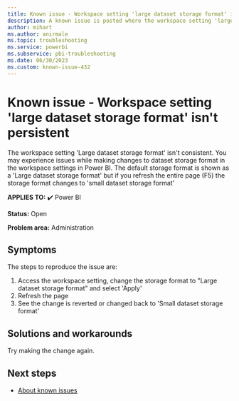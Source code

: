 ```yaml
---
title: Known issue - Workspace setting 'large dataset storage format' isn't persistent
description: A known issue is posted where the workspace setting 'large dataset storage format' isn't persistent
author: mihart
ms.author: anirmale
ms.topic: troubleshooting  
ms.service: powerbi
ms.subservice: pbi-troubleshooting
ms.date: 06/30/2023
ms.custom: known-issue-432
---
```


# Known issue - Workspace setting 'large dataset storage format' isn't persistent 

The workspace setting 'Large dataset storage format' isn't consistent. You may experience issues while making changes to dataset storage format in the workspace settings in Power BI. The default storage format is shown as a 'Large dataset storage format' but if you refresh the entire page (F5) the storage format changes to 'small dataset storage format'

**APPLIES TO:** ✔️ Power BI

**Status:** Open

**Problem area:** Administration

## Symptoms

The steps to reproduce the issue are:

1. Access the workspace setting, change the storage format to "Large dataset storage format" and select 'Apply'
2. Refresh the page
3. See the change is reverted or changed back to 'Small dataset storage format'

## Solutions and workarounds

Try making the change again.

## Next steps

- [About known issues](/power-bi/troubleshoot/known-issues/power-bi-known-issues)

